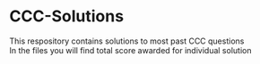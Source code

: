 # CCC-Solutions
This respository contains solutions to most past CCC questions   
In the files you will find total score awarded for individual solution  
